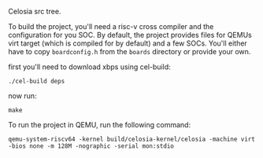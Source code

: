 Celosia src tree.


To build the project, you'll need a risc-v cross compiler and the configuration 
for you SOC. By default, the project provides files for QEMUs virt target (which
 is compiled for by default) and a few SOCs. You'll either have to copy
 `boardconfig.h` from the `boards` directory or provide your own.

first you'll need to download xbps using cel-build:
```
./cel-build deps
```

now run:
```
make
```


To run the project in QEMU, run the following command:
```
qemu-system-riscv64 -kernel build/celosia-kernel/celosia -machine virt -bios none -m 128M -nographic -serial mon:stdio
```
